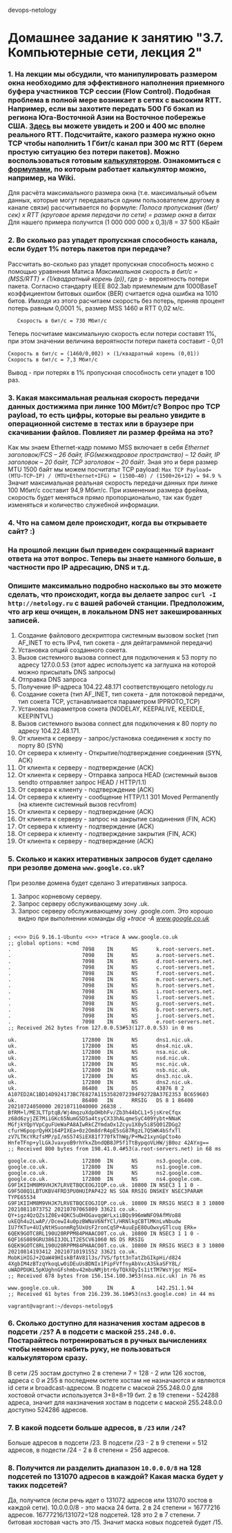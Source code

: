  devops-netology

# Домашнее задание к занятию "3.7. Компьютерные сети, лекция 2"

### 1. На лекции мы обсудили, что манипулировать размером окна необходимо для эффективного наполнения приемного буфера участников TCP сессии (Flow Control). Подобная проблема в полной мере возникает в сетях с высоким RTT. Например, если вы захотите передать 500 Гб бэкап из региона Юга-Восточной Азии на Восточное побережье США. [Здесь](https://www.cloudping.co/grid) вы можете увидеть и 200 и 400 мс вполне реального RTT. Подсчитайте, какого размера нужно окно TCP чтобы наполнить 1 Гбит/с канал при 300 мс RTT (берем простую ситуацию без потери пакетов). Можно воспользоваться готовым [калькулятором](https://www.switch.ch/network/tools/tcp_throughput/). Ознакомиться с [формулами](https://en.wikipedia.org/wiki/TCP_tuning), по которым работает калькулятор можно, например, на Wiki.
   Для расчёта максимального размера окна (т.е. максимальный объем данных, которые могут передаваться одним пользователем другому в канале связи) рассчитывается по формуле:
   *Полоса пропускания (бит/сек) x RTT (круговое время передачи по сети) = размер окна в битах*
   Для нашего примера получится (1 000 000 000 x 0,3)/8 = 37 500 КБайт 

### 2. Во сколько раз упадет пропускная способность канала, если будет 1% потерь пакетов при передаче?
   Рассчитать во-сколько раз упадет пропускная способность можно с помощью уравнения Матиса *Максимальная скорость в бит/с = (MSS/RTT) × (1/квадратный корень (p))*, где p - вероятность потери пакета.
   Согласно стандарту IEEE 802.3ab приемлемым для 1000BaseT коэффициентом битовых ошибок (BER) считается одна ошибка на 1010 битов. Имходя из этого расчитаем скорость без потерь,
   приняв процент потерь равным 0,0001 %, размер MSS 1460 и RTT 0,02 м/с.
```Cкорость в бит/с = (1460/0,002) × (1/квадратный корень (0,000001))
   Cкорость в бит/с = 730 Мбит/с
```
   Теперь посчитаме максимальную скорость если потери составят 1%, при этом значении величина вероятности потери пакета составит - 0,01
```
Cкорость в бит/с = (1460/0,002) × (1/квадратный корень (0,01))
Cкорость в бит/с = 7,3 Мбит/с
```
   Вывод - при потерях в 1% пропускная способность сети упадет в 100 раз. 

### 3. Какая  максимальная реальная скорость передачи данных достижима при линке 100 Мбит/с? Вопрос про TCP payload, то есть цифры, которые вы реально увидите в операционной системе в тестах или в браузере при скачивании файлов. Повлияет ли размер фрейма на это?
   Как мы знаем Ethernet-кадр помимо MSS включает в себя *Ethernet заголовок/FCS – 26 байт, IFG(межкадровое пространство) – 12 байт, IP заголовок – 20 байт, TCP заголовок – 20 байт*.
   Зная это и беря размер MTU 1500 байт мы можем посчитатьт TCP payload:
```Max TCP Payload= (MTU–TCP–IP) / (MTU+Ethernet+IFG) = (1500–40) / (1500+26+12) = 94.9 %```
   Значит максимальная реальная скорость передачи данных при линке 100 Мбит/с составит 94,9 Мбит/с. При изменении размера фрейма, скорость будет меняться прямо пропорционально, так как будет изменяться
   и количество служебной информации.

### 4. Что на самом деле происходит, когда вы открываете сайт? :)
### На прошлой лекции был приведен сокращенный вариант ответа на этот вопрос. Теперь вы знаете намного больше, в частности про IP адресацию, DNS и т.д.
### Опишите максимально подробно насколько вы это можете сделать, что происходит, когда вы делаете запрос `curl -I http://netology.ru` с вашей рабочей станции. Предположим, что arp кеш очищен, в локальном DNS нет закешированных записей.
   1. Создание файлового дескриптора системным вызовом socket (тип AF_INET то есть IPv4, тип сокета - для дейтаграммной передачи)
   2. Установка опций созданного сокета.
   3. Вызов системного вызова connect для подключения к 53 порту по адресу 127.0.0.53 (этот адрес используетс ка заглушка на которой можно присылать DNS запросы)
   4. Отправка DNS запроса 
   5. Получение IP-адреса 104.22.48.171 соответствующего netology.ru
   6. Создание сокета (тип AF_INET, тип сокета - для потоковой передачи, тип сокета TCP, устанавливается параметром IPPROTO_TCP)
   7. Установка параметров сокета (NODELAY, KEEPALIVE, KEEIDLE, KEEPINTVL)
   8. Вызов системного вызова connect для подключения к 80 порту по адресу 104.22.48.171.
   9. От клиента к серверу - запрос/установка соединения к хосту по порту 80 (SYN)
   10. От сервера к клиенту - Открытие/подтверждение соединения (SYN, ACK)
   11. От клиента к серверу - подтверждение (ACK)
   12. От клиента к серверу - Отправка запроса HEAD (системный вызов sendto отправляет запрос HEAD / HTTP/1.1)
   13. От сервера к клиенту - подтверждение (ACK)
   14. От сервера к клиенту - сообщение HTTP/1.1 301 Moved Permanently (на клиенте системный вызов recvfrom)
   15. От клиента к серверу - подтверждение (ACK)
   16. От клиента к серверу - запрос на закрытие саодинения (FIN, ACK)
   17. От сервера к клиенту - подтверждение (ACK)
   18. От сервера к клиенту - подтверждение закрытия (FIN, ACK)
   19. От клиента к серверу - подтверждение (ACK)  

### 5. Сколько и каких итеративных запросов будет сделано при резолве домена `www.google.co.uk`?
   При резолве домена будет сделано 3 итеративных запроса.
   1. Запрос корневому серверу.
   2. Запрос серверу обслуживающему зону .uk.
   3. Запрос серверу обслуживающему зону .google.com.
   Это хорошо видно при выполнении команды *dig +trace -A www.google.co.uk*
```vagrant@vagrant:~/devops-netology$ dig +trace A www.google.co.uk

; <<>> DiG 9.16.1-Ubuntu <<>> +trace A www.google.co.uk
;; global options: +cmd
.                       7098    IN      NS      k.root-servers.net.
.                       7098    IN      NS      a.root-servers.net.
.                       7098    IN      NS      d.root-servers.net.
.                       7098    IN      NS      c.root-servers.net.
.                       7098    IN      NS      f.root-servers.net.
.                       7098    IN      NS      m.root-servers.net.
.                       7098    IN      NS      h.root-servers.net.
.                       7098    IN      NS      i.root-servers.net.
.                       7098    IN      NS      l.root-servers.net.
.                       7098    IN      NS      g.root-servers.net.
.                       7098    IN      NS      b.root-servers.net.
.                       7098    IN      NS      j.root-servers.net.
.                       7098    IN      NS      e.root-servers.net.
;; Received 262 bytes from 127.0.0.53#53(127.0.0.53) in 0 ms

uk.                     172800  IN      NS      dns1.nic.uk.
uk.                     172800  IN      NS      dns4.nic.uk.
uk.                     172800  IN      NS      nsa.nic.uk.
uk.                     172800  IN      NS      nsd.nic.uk.
uk.                     172800  IN      NS      nsc.nic.uk.
uk.                     172800  IN      NS      nsb.nic.uk.
uk.                     172800  IN      NS      dns3.nic.uk.
uk.                     172800  IN      NS      dns2.nic.uk.
uk.                     86400   IN      DS      43876 8 2 A107ED2AC1BD14D924173BC7E827A1153582072394F9272BA37E2353 BC659603
uk.                     86400   IN      RRSIG   DS 8 1 86400 20210724050000 20210711040000 26838 . BfRM+l/ME3LTTptqB/Wj4mqzuXdpOHbhFv/Zb3h44bCL1+5jsKreCfqx z68d6zyjZE7MiiGKc65NumG5D5a4tsyCX33hALqmeSyC409Yybt+NNaK MGfjkYQpYVpCguFUeWaPA8AIwRkCZYmdaOx1Zcyu1X0y5i85Q01ZDGg2 cfurH6poprQyHX164PIXEa+0z2Om8drR4pE5sG87RgzL7Q5WK4bSfxTl zV7LTKcYRzfsMP/pI/mS574SiEX81f770fkThWg/P+Mw21xynGpCto4o HnfeTFnp+ylLGkJvaxyoB9rhYkxZbndQB8JP5f1TtBypqoVLHW/jB0oz 42AYxg==
;; Received 800 bytes from 198.41.0.4#53(a.root-servers.net) in 68 ms

google.co.uk.           172800  IN      NS      ns3.google.com.
google.co.uk.           172800  IN      NS      ns1.google.com.
google.co.uk.           172800  IN      NS      ns2.google.com.
google.co.uk.           172800  IN      NS      ns4.google.com.
G9F1KIIHM8M9VHJK7LRVETBQCEOGJIQP.co.uk. 10800 IN NSEC3 1 1 0 - G9F5O8Q1LBTUKBV4FRD3PU0HUIPAP422 NS SOA RRSIG DNSKEY NSEC3PARAM TYPE65534
G9F1KIIHM8M9VHJK7LRVETBQCEOGJIQP.co.uk. 10800 IN RRSIG NSEC3 8 3 10800 20210811073752 20210707065809 33621 co.uk. QY+igz4QzQZs1Z0Ev4QKC5uDHOGavqgWrLxiiBQs996mWNFO9AfMVo88 ukEQh4u2LwAP//DcewI4u0pzBWNaV6NfYCl/HRNlkgCBTlMKnLvNbudw IU7fKTu+4UIyNtHSuonmRg5UxUsF2ronCq5P+AuuEpE8OuOwxyGTlcuq ERk=
6QEK9GOTC8RL190U20RPPM84PHAACO0T.co.uk. 10800 IN NSEC3 1 1 0 - 6QF16S089GRU386I3JOL1T2E5CV61060 NS DS RRSIG
6QEK9GOTC8RL190U20RPPM84PHAACO0T.co.uk. 10800 IN RRSIG NSEC3 8 3 10800 20210814193412 20210710191552 33621 co.uk. MobKiHIGJ+2QaW49HIskBfAV81l3s/7VS/fptt3nTatZbGIkpHi/d824 4XgbIM4zBTzqYkoqLw0iDEuUsBDNIx1PipFVffnyAbVxcA3SkaSFY8L/ uWADPDUKL5pKUghnGFshmbv42mbuNMjbtr6yTQkXQyIs1itTM7WsYjgc MSE=
;; Received 678 bytes from 156.154.100.3#53(nsa.nic.uk) in 76 ms

www.google.co.uk.       300     IN      A       142.251.1.94
;; Received 61 bytes from 216.239.36.10#53(ns3.google.com) in 44 ms

vagrant@vagrant:~/devops-netology$
```

### 6. Сколько доступно для назначения хостам адресов в подсети `/25`? А в подсети с маской `255.248.0.0`. Постарайтесь потренироваться в ручных вычислениях чтобы немного набить руку, не пользоваться калькулятором сразу.
   В сети /25 зостам доступно 2 в степени 7 = 128 - 2 или 126 хостов, адреса с 0 и 255 в последнем октете хостам не назначаются и являются id сети и broadcast-адресом.
   В подсети с маской 255.248.0.0 для хостовой отчасти используется 3+8+8=19 бит. 2 в 19 степени - 524288 адреса, значит для нахзначения хостам в подсети с маской 255.248.0.0 доступно 524286 адресов.

### 7. В какой подсети больше адресов, в `/23` или `/24`?
   Больше адресов в подсети /23. В подсети /23 - 2 в 9 степени = 512 адресов, в подести /24 - 2 в 8 степени = 256 адресов.

### 8. Получится ли разделить диапазон `10.0.0.0/8` на 128 подсетей по 131070 адресов в каждой? Какая маска будет у таких подсетей?
   Да, получится (если речь идет о 131072 адресов или 131070 хостов в каждой сети).
   10.0.0.0/8 - это маска 24 бита. 2 в 24 степени = 16777216 адресов. 16777216/131072=128 подсетей. 128 это 2 в 7 степени. 7 битовая хостовая часть это /15. Значит маска новых подсетей будет /15. 
